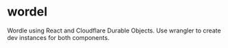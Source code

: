 # wordel
Wordle using React and Cloudflare Durable Objects. Use wrangler to create dev instances for both components.
